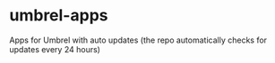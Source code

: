 # umbrel-apps
Apps for Umbrel with auto updates (the repo automatically checks for updates every 24 hours)